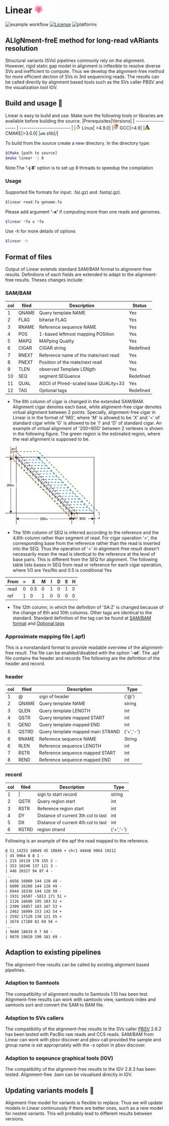 
Linear <img width="60px" src="images/linear_logo-1.svg"/>
====
![example workflow](https://github.com/catx1024/linear/actions/workflows/cmake.yml/badge.svg)
[![License](https://img.shields.io/badge/License-BSD%203--Clause-blue.svg)](https://opensource.org/licenses/BSD-3-Clause)
![platforms](https://img.shields.io/badge/platform-linux-informational.svg)

## ALIgNment-freE method for long-read vARiants resolution 
Structural variants (SVs) pipelines commonly rely on the alignment.
However, rigid static gap model in alignment is inflexible to resolve diverse SVs and inefficient to compute.
Thus we develop the alignment-free method for more efficient dection of SVs in 3rd sequencing reads.
The results can be called directly by alignment based tools such as the SVs caller PBSV and the visualization tool IGV.

## Build and usage 💩
Linear is easy to build and use.
Make sure the following tools or libraries are available before building the source.
|Prerequisites|Versions|
| ------------------- | ------------------------- |
|<img src="images/linux_logo.png" width="16"/> Linux| >4.9.0|
|<img src="images/gcc_logo.png" width="16"/> GCC|>4.9|
|<img src="images/cmake_logo.png" width="16"/> CMAKE|>3.0.0|
|<img src="images/Zlib_3D_green.svg" width="16"/> zlib|/|


To build from the source create a new directory. In the directory type:
```bash
$CMake [path to source] 
$make linear -j 8 
```
Note:The <b>'-j 8'</b> option is to set up 8 threads to speedup the compilation
### Usage
Supported file formats  for input: .fa(.gz) and .fastq(.gz).
```bash
$linear read.fa genome.fa
``` 
Please add argument <b>'-x'</b> if computing more than one reads and genomes.
```bash
$linear *fa x *fa
``` 
Use -h for more details of options
```bash
$linear -h
```

## Format of files 
Output of Linear extends standard SAM/BAM format to alignment-free results.
Definitions of each fields are extended to adapt to the alignment-free results.
Theses changes include:
### SAM/BAM

|col |filed|Description|Status|
|--|--|--|--|
|   1  | QNAME | Query template NAME                       | Yes       |           
|   2  | FLAG  | bitwise FLAG                              | Yes       | 
|   3  | RNAME | Reference sequence NAME                   | Yes       | 
|   4  | POS   | 1-based leftmost mapping POSition         | Yes       | 
|   5  | MAPQ  | MAPping Quality                           | Yes       | 
|   6  | CIGAR | CIGAR string                              | Redefined   | 
|   7  | RNEXT | Reference name of the mate/next read      | Yes       |
|   8  | PNEXT | Position of the mate/next read            | Yes       |
|   9  | TLEN  | observed Template LENgth                  | Yes       | 
|   10 | SEQ   | segment SEQuence                          | Redefined   |
|   11 | QUAL  | ASCII of Phred-scaled base QUALity+33     | Yes       |
|   12 | TAG   | Optional tags                             | Redefined   |

- The 6th column of cigar is changed in the extended SAM/BAM.
Alignment cigar denotes each base, while alignment-free cigar denotes virtual alignment between 2 points.
Specially, alignment-free cigar in Linear is in the format of 'MG', where 'M' is allowed to be 'X' and '=' of standard cigar while 'G' is allowed to be 'I' and 'D' of standard cigar.
An example of virtual alignment of '200=80D' between 2 vertexes is shown in the following figure.
The green region is the estimated region, where the real alignment is supposed to be.

<img src="images/cigar_apx_map.png" alt="drawing" width="300"/>

- The 10th column of SEQ is inferred according to the reference and the 4,6th column rather than segment of read.
For cigar operation '=', the corresponding base from the reference rather than the read is inserted into the SEQ.
Thus the operation of '=' in alignment-free result doesn't necessarily mean the read is identical to the reference at the level of base pairs.
This is different from the SEQ for alignment.
The following table lists bases in SEQ from read or reference for each cigar operation, where
1/0 are Yes/No and 0.5 is conditional Yes

|From|=|X|M|I|D|S|H|
|--|--|--|--|--|--|--|--|
|read|0|0.5|0|1|0|1|0|
|ref|1|0|1|0|0|0|0|

- The 12th column, in which the definition of 'SA:Z' is changed because of the change of 6th and 10th columns.
Other tags are identical to the standard.
Standard definition of the tag can be found at [SAM/BAM format](https://samtools.github.io/hts-specs/SAMv1.pdf) and [Optional tags](https://samtools.github.io/hts-specs/SAMtags.pdf)

### Approximate mapping file (.apf)
This is a nonstandard format to provide readable overview of the alignment-free result.
The file can be enabled/disabled with the option '<b>-ot</b>'.
The .apf file contains the header and records
The following are the definition of the header and record.
### header
|col |filed|Description|Type|
|--|--|--|--|
|1|@|sign of header|{'@'}|
|2| QNAME|Query template NAME|string|
|3| QLEN|Query template LENGTH|int|
|4| QSTR|Query template mapped START| int |
|5| QEND|Query template mapped END| int |
|5| QSTRD|Query template mapped main STRAND|{'+','-'}|
|6| RNAME | Reference sequence NAME|String| 
|6| RLEN | Reference sequence LENGTH|int| 
|7| RSTR | Reference sequence mapped START|int| 
|8| REND | Reference sequence mapped END|int| 
### record
|col |filed|Description|Type|
|--|--|--|--|
|1|\||sign to start record|string|
|2|QSTR|Query region start|int|
|3|RSTR|Reference region start|int|
|4|DY|Distance of current 3th col to last|int|
|5|DX|Distance of current 4th col to last|int|
|6|RSTRD|region strand|{'+','-'}|

Following is an example of the apf the read mapped to the reference.
```
@ S1_14253 10049 45 10049 + chr1 44948 9964 19212 
| 45 9964 0 0 1 - 
| 215 10119 170 155 2 -
| 352 10240 137 121 3 -
| 446 10327 94 87 4 - 
...
| 6656 16080 144 128 48 - 
| 6800 16208 144 128 49 - 
| 6944 16336 144 128 50 - 
| 1931 16507 -5013 171 51 + 
| 2126 16690 195 183 52 + 
| 2309 16857 183 167 53 + 
| 2462 16999 153 142 54 + 
| 2592 17120 130 121 55 + 
| 2674 17189 82 69 56 + 
...
| 9680 18839 0 7 68 - 
| 9870 19020 190 181 69 -
```

## Adaption to existing pipelines 
The alignment-free results can be called by existing alignment based pipelines.

### Adaption to Samtools
The compatibility of alignment results to Samtools 1.10 has been test.
Alignment-free results can work with samtools view, samtools index and samtools sort and convert the SAM to BAM file.

### Adaption to SVs callers
The compatibility of the alignment-free results to the SVs caller [PBSV](https://github.com/PacificBiosciences/pbsv) 2.6.2 has been tested with PacBio raw reads and CCS reads.
SAM/BAM from Linear can work with pbsv discover and pbsv call provided the sample and group name is set appropriately with the -s option in pbsv discover.

### Adaption to seqeunce graphical tools (IGV)
The compatibility of the alignment-free results to the IGV 2.8.3 has been tested.
Alignment-free .bam  can be visualised directly in IGV.

## Updating variants models 🐢
Alignment-free model for variants is  flexible to replace.
Thus we will update models in Linear continuously if there are better ones, such as a new model for nested variants.
This will probably lead to different results between versions.

